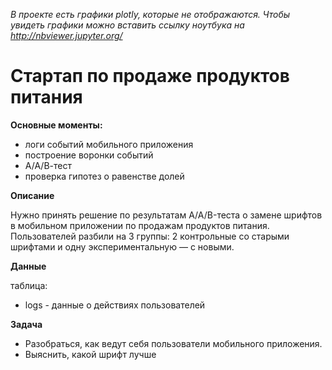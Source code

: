 *В проекте есть графики plotly, которые не отображаются. Чтобы увидеть графики можно вставить ссылку ноутбука на http://nbviewer.jupyter.org/*
# Стартап по продаже продуктов питания

**Основные моменты:**

- логи событий мобильного приложения
- построение воронки событий
- А/А/В-тест
- проверка гипотез о равенстве долей

**Описание**

Нужно принять решение по результатам A/A/B-теста о замене шрифтов в мобильном приложении по продажам продуктов питания.
Пользователей разбили на 3 группы: 2 контрольные со старыми шрифтами и одну экспериментальную — с новыми.

**Данные**

таблица:
- logs - данные о действиях пользователей

**Задача**

- Разобраться, как ведут себя пользователи мобильного приложения.
- Выяснить, какой шрифт лучше

